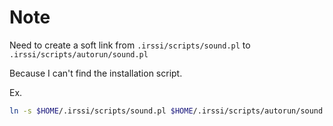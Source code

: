 # Note

Need to create a soft link from `.irssi/scripts/sound.pl` to `.irssi/scripts/autorun/sound.pl`

Because I can't find the installation script.

Ex.

```bash
ln -s $HOME/.irssi/scripts/sound.pl $HOME/.irssi/scripts/autorun/sound.pl
```

